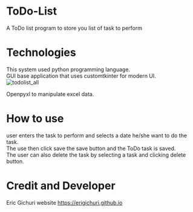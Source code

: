 # ToDo-List
A ToDo list program to store you list of task to perform<br>
# Technologies
This system used python programming language.<br> 
GUI base application that uses customtkinter for modern UI. <br>
![todolist_all](https://user-images.githubusercontent.com/74295809/230423029-2575f37f-6586-47ce-a8c6-1f776dd55946.png)

Openpyxl to manipulate excel data.<br>
# How to use
user enters the task to perform and selects a date he/she want to do the task.<br>
The use then click save the save button and the ToDo task is saved.<br>
The user can also delete the task by selecting a task and clicking delete button.<br>
# Credit and Developer
Eric Gichuri website https://erigichuri.github.io
